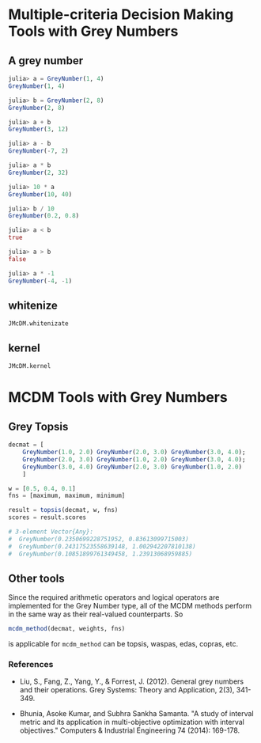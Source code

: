 # Multiple-criteria Decision Making Tools with Grey Numbers 


## A grey number

```julia
julia> a = GreyNumber(1, 4)
GreyNumber(1, 4)

julia> b = GreyNumber(2, 8)
GreyNumber(2, 8)

julia> a + b
GreyNumber(3, 12)

julia> a - b
GreyNumber(-7, 2)

julia> a * b
GreyNumber(2, 32)

julia> 10 * a 
GreyNumber(10, 40)

julia> b / 10
GreyNumber(0.2, 0.8)

julia> a < b
true

julia> a > b
false

julia> a * -1
GreyNumber(-4, -1)
```


## whitenize
```@docs
JMcDM.whitenizate
```


## kernel
```@docs
JMcDM.kernel
```

# MCDM Tools with Grey Numbers 

## Grey Topsis

```julia
decmat = [
    GreyNumber(1.0, 2.0) GreyNumber(2.0, 3.0) GreyNumber(3.0, 4.0);
    GreyNumber(2.0, 3.0) GreyNumber(1.0, 2.0) GreyNumber(3.0, 4.0);
    GreyNumber(3.0, 4.0) GreyNumber(2.0, 3.0) GreyNumber(1.0, 2.0)
    ]

w = [0.5, 0.4, 0.1]
fns = [maximum, maximum, minimum]

result = topsis(decmat, w, fns)
scores = result.scores

# 3-element Vector{Any}:
#  GreyNumber(0.2350699228751952, 0.83613099715003)
#  GreyNumber(0.24317523558639148, 1.002942207810138)
#  GreyNumber(0.10851899761349458, 1.23913068959885) 
```

## Other tools

Since the required arithmetic operators and logical operators are implemented for the Grey Number type, all of the MCDM methods perform in the same way as their real-valued counterparts. So 

```julia
mcdm_method(decmat, weights, fns)
```

is applicable for `mcdm_method` can be topsis, waspas, edas, copras, etc. 

### References 

- Liu, S., Fang, Z., Yang, Y., & Forrest, J. (2012). General grey numbers and their operations. Grey Systems: Theory and Application, 2(3), 341-349.

- Bhunia, Asoke Kumar, and Subhra Sankha Samanta. "A study of interval metric and its application in multi-objective optimization with interval objectives." Computers & Industrial Engineering 74 (2014): 169-178.
